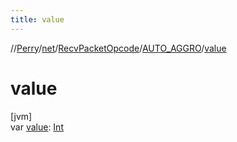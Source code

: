 ```yaml
---
title: value
---
```

//[Perry](../../../../index.html)/[net](../../index.html)/[RecvPacketOpcode](../index.html)/[AUTO_AGGRO](index.html)/[value](value.html)



# value



[jvm]\
var [value](value.html): [Int](https://kotlinlang.org/api/latest/jvm/stdlib/kotlin/-int/index.html)




